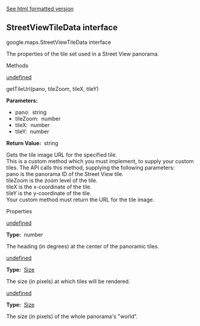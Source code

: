 [See html formatted version](https://huasofoundries.github.io/google-maps-documentation/StreetViewTileData.html)

StreetViewTileData interface
----------------------------

google.maps.StreetViewTileData interface

The properties of the tile set used in a Street View panorama.

Methods

[undefined](#StreetViewTileData.getTileUrl)

getTileUrl(pano, tileZoom, tileX, tileY)

**Parameters:** 

*   pano:  string
*   tileZoom:  number
*   tileX:  number
*   tileY:  number

**Return Value:**  string

Gets the tile image URL for the specified tile.  
This is a custom method which you must implement, to supply your custom tiles. The API calls this method, supplying the following parameters:  
pano is the panorama ID of the Street View tile.  
tileZoom is the zoom level of the tile.  
tileX is the x-coordinate of the tile.  
tileY is the y-coordinate of the tile.  
Your custom method must return the URL for the tile image.  

Properties

[undefined](#StreetViewTileData.centerHeading)

**Type:**  number

The heading (in degrees) at the center of the panoramic tiles.

[undefined](#StreetViewTileData.tileSize)

**Type:**  [Size](/maps/documentation/javascript/reference/3.40/coordinates#Size)

The size (in pixels) at which tiles will be rendered.

[undefined](#StreetViewTileData.worldSize)

**Type:**  [Size](/maps/documentation/javascript/reference/3.40/coordinates#Size)

The size (in pixels) of the whole panorama's "world".